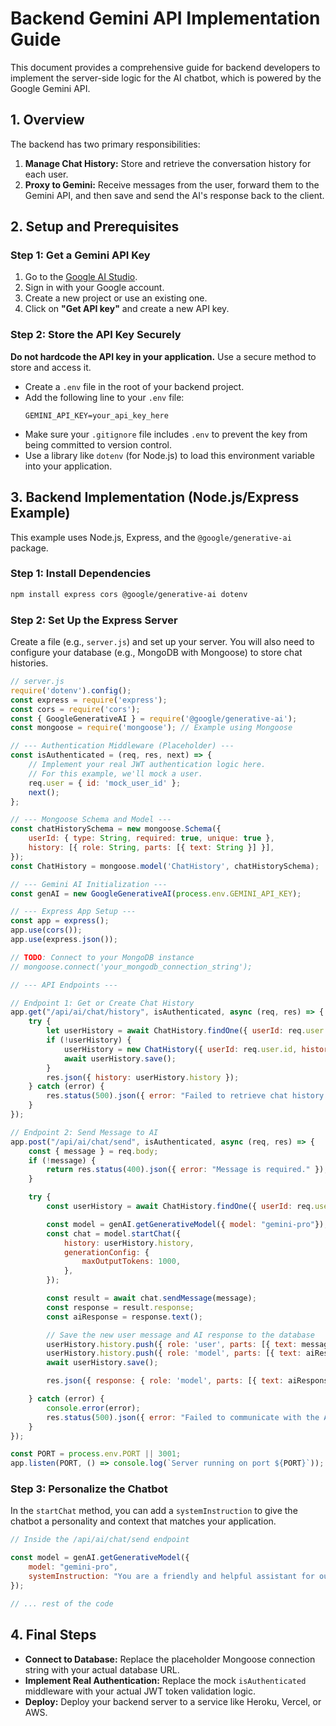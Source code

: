 
# Backend Gemini API Implementation Guide

This document provides a comprehensive guide for backend developers to implement the server-side logic for the AI chatbot, which is powered by the Google Gemini API.

## 1. Overview

The backend has two primary responsibilities:

1.  **Manage Chat History:** Store and retrieve the conversation history for each user.
2.  **Proxy to Gemini:** Receive messages from the user, forward them to the Gemini API, and then save and send the AI's response back to the client.

## 2. Setup and Prerequisites

### **Step 1: Get a Gemini API Key**

1.  Go to the [Google AI Studio](https://aistudio.google.com/).
2.  Sign in with your Google account.
3.  Create a new project or use an existing one.
4.  Click on **"Get API key"** and create a new API key.

### **Step 2: Store the API Key Securely**

**Do not hardcode the API key in your application.** Use a secure method to store and access it.

-   Create a `.env` file in the root of your backend project.
-   Add the following line to your `.env` file:
    ```
    GEMINI_API_KEY=your_api_key_here
    ```
-   Make sure your `.gitignore` file includes `.env` to prevent the key from being committed to version control.
-   Use a library like `dotenv` (for Node.js) to load this environment variable into your application.

## 3. Backend Implementation (Node.js/Express Example)

This example uses Node.js, Express, and the `@google/generative-ai` package.

### **Step 1: Install Dependencies**

```bash
npm install express cors @google/generative-ai dotenv
```

### **Step 2: Set Up the Express Server**

Create a file (e.g., `server.js`) and set up your server. You will also need to configure your database (e.g., MongoDB with Mongoose) to store chat histories.

```javascript
// server.js
require('dotenv').config();
const express = require('express');
const cors = require('cors');
const { GoogleGenerativeAI } = require('@google/generative-ai');
const mongoose = require('mongoose'); // Example using Mongoose

// --- Authentication Middleware (Placeholder) ---
const isAuthenticated = (req, res, next) => {
    // Implement your real JWT authentication logic here.
    // For this example, we'll mock a user.
    req.user = { id: 'mock_user_id' }; 
    next();
};

// --- Mongoose Schema and Model ---
const chatHistorySchema = new mongoose.Schema({
    userId: { type: String, required: true, unique: true },
    history: [{ role: String, parts: [{ text: String }] }],
});
const ChatHistory = mongoose.model('ChatHistory', chatHistorySchema);

// --- Gemini AI Initialization ---
const genAI = new GoogleGenerativeAI(process.env.GEMINI_API_KEY);

// --- Express App Setup ---
const app = express();
app.use(cors());
app.use(express.json());

// TODO: Connect to your MongoDB instance
// mongoose.connect('your_mongodb_connection_string');

// --- API Endpoints ---

// Endpoint 1: Get or Create Chat History
app.get("/api/ai/chat/history", isAuthenticated, async (req, res) => {
    try {
        let userHistory = await ChatHistory.findOne({ userId: req.user.id });
        if (!userHistory) {
            userHistory = new ChatHistory({ userId: req.user.id, history: [] });
            await userHistory.save();
        }
        res.json({ history: userHistory.history });
    } catch (error) {
        res.status(500).json({ error: "Failed to retrieve chat history." });
    }
});

// Endpoint 2: Send Message to AI
app.post("/api/ai/chat/send", isAuthenticated, async (req, res) => {
    const { message } = req.body;
    if (!message) {
        return res.status(400).json({ error: "Message is required." });
    }

    try {
        const userHistory = await ChatHistory.findOne({ userId: req.user.id });

        const model = genAI.getGenerativeModel({ model: "gemini-pro"});
        const chat = model.startChat({
            history: userHistory.history,
            generationConfig: {
                maxOutputTokens: 1000,
            },
        });

        const result = await chat.sendMessage(message);
        const response = result.response;
        const aiResponse = response.text();

        // Save the new user message and AI response to the database
        userHistory.history.push({ role: 'user', parts: [{ text: message }] });
        userHistory.history.push({ role: 'model', parts: [{ text: aiResponse }] });
        await userHistory.save();

        res.json({ response: { role: 'model', parts: [{ text: aiResponse }] } });

    } catch (error) {
        console.error(error);
        res.status(500).json({ error: "Failed to communicate with the AI." });
    }
});

const PORT = process.env.PORT || 3001;
app.listen(PORT, () => console.log(`Server running on port ${PORT}`));

```

### **Step 3: Personalize the Chatbot**

In the `startChat` method, you can add a `systemInstruction` to give the chatbot a personality and context that matches your application.

```javascript
// Inside the /api/ai/chat/send endpoint

const model = genAI.getGenerativeModel({ 
    model: "gemini-pro",
    systemInstruction: "You are a friendly and helpful assistant for our application, [Your App Name]. Your goal is to help users with their questions about our features and provide support.",
});

// ... rest of the code
```

## 4. Final Steps

-   **Connect to Database:** Replace the placeholder Mongoose connection string with your actual database URL.
-   **Implement Real Authentication:** Replace the mock `isAuthenticated` middleware with your actual JWT token validation logic.
-   **Deploy:** Deploy your backend server to a service like Heroku, Vercel, or AWS.

